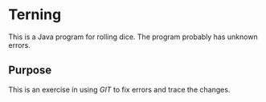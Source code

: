 # Terning
This is a Java program for rolling dice.
The program probably has unknown errors.

## Purpose
This is an exercise in using _GIT_ to fix errors and trace the changes.
